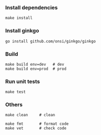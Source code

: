 
### Install dependencies
```
make install
```

### Install ginkgo
```
go install github.com/onsi/ginkgo/ginkgo
```

### Build
```
make build env=dev   # dev 
make build env=prod  # prod
```

### Run unit tests
```
make test
```

### Others
```
make clean     # clean

make fmt       # format code
make vet       # check code
```